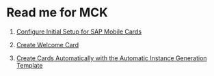 # Read me for MCK

1) [Configure Initial Setup for SAP Mobile Cards](https://developers.sap.com/tutorials/cp-starter-digitalexp-mobilecards-1-setup.html)

2) [Create Welcome Card](/Excercise_1)

3) [Create Cards Automatically with the Automatic Instance Generation Template](/Excercise_2)
